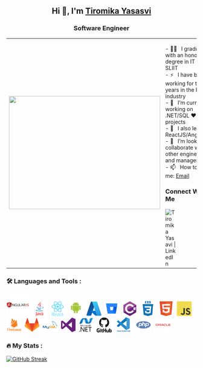 <h2 align="center"> Hi 👋, I'm <a href="https://linkedin.com/in/tiromika-yasasvi">Tiromika Yasasvi</a></h2>
<h3 align="center"> Software Engineer </h3>
<table align="center">
<tr>
<td>
  <img src=https://user-images.githubusercontent.com/61499237/184676358-ef175e53-2564-454d-8e22-ac20a79a3692.gif height="300" width="400" >
</td>
<td>
<br />
- 👩‍💻 &ensp;I graduated with an honours degree in IT from SLIIT<br/>
- ⚡ &ensp;I have been working for two years in the IT industry<br/>
- 👀 &ensp;I’m currently working on .NET/SQL ❤️ projects<br/>
- 🌱 &ensp;I also learned ReactJS/AngularJS<br/>
- 👯 &ensp;I’m looking to collaborate with other engineers and managers<br/>
- 📫 &ensp;How to reach me: <a href="mailto:yasavi967@gmail.com"> Email </a>

### Connect With Me

[<img align="left" alt="Tiromika Yasavi | LinkedIn" width="28px" src="https://cdn-icons-png.flaticon.com/512/174/174857.png" />][linkedin]

<br />
<br />

[linkedin]: https://linkedin.com/in/tiromika-yasasvi

<br />
</td>
</tr>
</table>
<h3>🛠️ Languages and Tools : </h3>
<div>
  <img src="https://github.com/devicons/devicon/blob/master/icons/angularjs/angularjs-original-wordmark.svg" title="angularjs" alt="angularjs" width="60" height="60"/>&nbsp;
 <img src="https://github.com/devicons/devicon/blob/master/icons/java/java-original-wordmark.svg" title="Java" alt="Java" width="40" height="40"/>&nbsp;
  <img src="https://github.com/devicons/devicon/blob/master/icons/react/react-original-wordmark.svg" title="React" alt="React" width="40" height="40"/>&nbsp;
  <img src="https://github.com/devicons/devicon/blob/master/icons/android/android-original-wordmark.svg" title="android" alt="android" width="40" height="40"/>&nbsp;
  <img src="https://github.com/devicons/devicon/blob/master/icons/azure/azure-original.svg" title="azure" alt="azure" width="40" height="40"/>&nbsp;
  <img src="https://github.com/devicons/devicon/blob/master/icons/bitbucket/bitbucket-original.svg" title="bitbucket" alt="bitbucket" width="40" height="40"/>&nbsp;
  <img src="https://github.com/devicons/devicon/blob/master/icons/csharp/csharp-original.svg" title="csharp" alt="csharp " width="40" height="40"/>&nbsp;
  <img src="https://github.com/devicons/devicon/blob/master/icons/css3/css3-plain-wordmark.svg"  title="CSS3" alt="CSS" width="40" height="40"/>&nbsp;
  <img src="https://github.com/devicons/devicon/blob/master/icons/html5/html5-original.svg" title="HTML5" alt="HTML" width="40" height="40"/>&nbsp;
  <img src="https://github.com/devicons/devicon/blob/master/icons/javascript/javascript-original.svg" title="JavaScript" alt="JavaScript" width="40" height="40"/>&nbsp;
  <img src="https://github.com/devicons/devicon/blob/master/icons/firebase/firebase-plain-wordmark.svg" title="Firebase" alt="Firebase" width="40" height="40"/>&nbsp;
  <img src="https://github.com/devicons/devicon/blob/master/icons/gitlab/gitlab-original.svg" title="gitlab"  alt="gitlab" width="40" height="40"/>&nbsp;
  <img src="https://github.com/devicons/devicon/blob/master/icons/mysql/mysql-original-wordmark.svg" title="MySQL"  alt="MySQL" width="40" height="40"/>&nbsp;
  <img src="https://github.com/devicons/devicon/blob/master/icons/visualstudio/visualstudio-plain.svg" title="visualstudio" alt="visualstudio" width="40" height="40"/>&nbsp;
  <img src="https://github.com/devicons/devicon/blob/master/icons/dot-net/dot-net-original-wordmark.svg" title="dot-net" alt="dot-net" width="40" height="40"/>&nbsp;
  <img src="https://github.com/devicons/devicon/blob/master/icons/github/github-original-wordmark.svg" title="github" **alt="github" width="40" height="40"/>
  &nbsp;
  <img src="https://github.com/devicons/devicon/blob/master/icons/vscode/vscode-original-wordmark.svg" title="vscode" **alt="vscode" width="40" height="40"/>
  &nbsp;
  <img src="https://github.com/devicons/devicon/blob/master/icons/php/php-plain.svg" title="php" **alt="php" width="40" height="40"/>
  &nbsp;
  <img src="https://github.com/devicons/devicon/blob/master/icons/oracle/oracle-original.svg" title="oracle" **alt="oracle" width="40" height="40"/>
</div> 



### :fire: My Stats :
[![GitHub Streak](http://github-readme-streak-stats.herokuapp.com?user=Yasasvi56&theme=dark&background=000000)](https://git.io/streak-stats)
